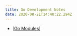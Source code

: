 ```yaml
---
title: Go Development Notes
date: 2020-08-21T14:40:22.294Z
---
```


* [[Go Modules]]

[//begin]: # "Autogenerated link references for markdown compatibility"
[Go Modules]: go-modules "go-modules"
[//end]: # "Autogenerated link references"
